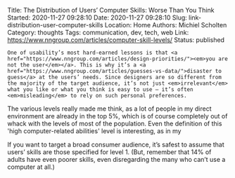 Title: The Distribution of Users’ Computer Skills: Worse Than You Think
Started: 2020-11-27 09:28:10
Date: 2020-11-27 09:28:10
Slug: link-distribution-user-computer-skills
Location: Home
Authors: Michiel Scholten
Category: thoughts
Tags: communication, dev, tech, web
Link: https://www.nngroup.com/articles/computer-skill-levels/
Status: published

    One of usability’s most hard-earned lessons is that <a href="https://www.nngroup.com/articles/design-priorities/"><em>you are not the user</em></a>. This is why it’s a <a href="https://www.nngroup.com/articles/guesses-vs-data/">disaster to guess</a> at the users’ needs. Since designers are so different from the majority of the target audience, it’s not just <em>irrelevant</em> what you like or what you think is easy to use — it’s often <em>misleading</em> to rely on such personal preferences.

The various levels really made me think, as a lot of people in my direct environment are already in the top 5%, which is of course completely out of whack with the levels of most of the population. Even the definition of this 'high computer-related abilities' level is interesting, as in my 

If you want to target a broad consumer audience, it’s safest to assume that users’ skills are those specified for level 1. (But, remember that 14% of adults have even poorer skills, even disregarding the many who can’t use a computer at all.)
